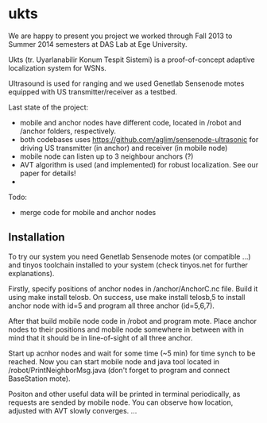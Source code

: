 ukts
====
We are happy to present you project we worked through Fall 2013 to Summer 2014 semesters at DAS Lab at Ege University.

Ukts (tr. Uyarlanabilir Konum Tespit Sistemi) is a proof-of-concept adaptive localization system for WSNs. 

Ultrasound is used for ranging and we used Genetlab Sensenode motes equipped with US transmitter/receiver as a testbed.

Last state of the project:
* mobile and anchor nodes have different code, located in /robot and /anchor folders, respectively.
* both codebases uses https://github.com/aglim/sensenode-ultrasonic for driving US transmitter (in anchor) and receiver (in mobile node)
* mobile node can listen up to 3 neighbour anchors (?)
* AVT algorithm is used (and implemented) for robust localization. See our paper for details!
* 

Todo:
* merge code for mobile and anchor nodes

Installation
---
To try our system you need Genetlab Sensenode motes (or compatible ...) and tinyos toolchain installed to your system (check tinyos.net for further explanations). 

Firstly, specify positions of anchor nodes in /anchor/AnchorC.nc file. Build it using make install telosb. On success, use make install telosb,5 to install anchor node with id=5 and program all three anchor (id=5,6,7).

After that build mobile node code in /robot and program mote. Place anchor nodes to their positions and mobile node somewhere in between with in mind that it should be in line-of-sight of all three anchor. 

Start up acnhor nodes and wait for some time (~5 min) for time synch to be reached. Now you can start mobile node and java tool located in /robot/PrintNeighborMsg.java (don't forget to program and connect BaseStation mote). 

Positon and other useful data will be printed in terminal periodically, as requests are sended by mobile node. You can observe how location, adjusted with AVT slowly converges. ...
